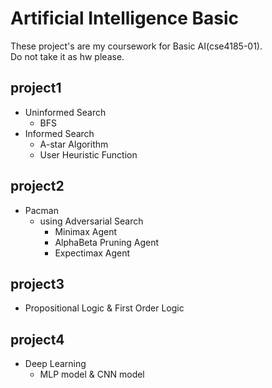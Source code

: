 Artificial Intelligence Basic
=
These project's are my coursework for Basic AI(cse4185-01).  
Do not take it as hw please.

project1
-
* Uninformed Search
  + BFS
* Informed Search
  + A-star Algorithm
  + User Heuristic Function  

project2
-
* Pacman
  + using Adversarial Search
    - Minimax Agent
    - AlphaBeta Pruning Agent
    - Expectimax Agent  

project3
-
* Propositional Logic & First Order Logic  

project4
-
* Deep Learning
  + MLP model & CNN model 

